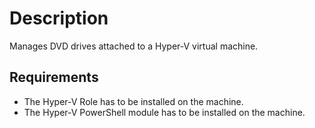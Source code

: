 # Description

Manages DVD drives attached to a Hyper-V virtual machine.

## Requirements

* The Hyper-V Role has to be installed on the machine.
* The Hyper-V PowerShell module has to be installed on the machine.
